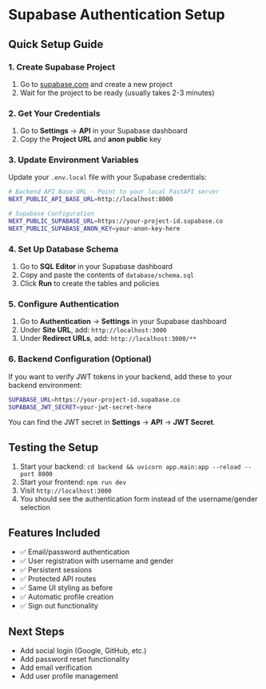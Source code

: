 # Supabase Authentication Setup

## Quick Setup Guide

### 1. Create Supabase Project
1. Go to [supabase.com](https://supabase.com) and create a new project
2. Wait for the project to be ready (usually takes 2-3 minutes)

### 2. Get Your Credentials
1. Go to **Settings** → **API** in your Supabase dashboard
2. Copy the **Project URL** and **anon public** key

### 3. Update Environment Variables
Update your `.env.local` file with your Supabase credentials:

```bash
# Backend API Base URL - Point to your local FastAPI server
NEXT_PUBLIC_API_BASE_URL=http://localhost:8000

# Supabase Configuration
NEXT_PUBLIC_SUPABASE_URL=https://your-project-id.supabase.co
NEXT_PUBLIC_SUPABASE_ANON_KEY=your-anon-key-here
```

### 4. Set Up Database Schema
1. Go to **SQL Editor** in your Supabase dashboard
2. Copy and paste the contents of `database/schema.sql`
3. Click **Run** to create the tables and policies

### 5. Configure Authentication
1. Go to **Authentication** → **Settings** in your Supabase dashboard
2. Under **Site URL**, add: `http://localhost:3000`
3. Under **Redirect URLs**, add: `http://localhost:3000/**`

### 6. Backend Configuration (Optional)
If you want to verify JWT tokens in your backend, add these to your backend environment:

```bash
SUPABASE_URL=https://your-project-id.supabase.co
SUPABASE_JWT_SECRET=your-jwt-secret-here
```

You can find the JWT secret in **Settings** → **API** → **JWT Secret**.

## Testing the Setup

1. Start your backend: `cd backend && uvicorn app.main:app --reload --port 8000`
2. Start your frontend: `npm run dev`
3. Visit `http://localhost:3000`
4. You should see the authentication form instead of the username/gender selection

## Features Included

- ✅ Email/password authentication
- ✅ User registration with username and gender
- ✅ Persistent sessions
- ✅ Protected API routes
- ✅ Same UI styling as before
- ✅ Automatic profile creation
- ✅ Sign out functionality

## Next Steps

- Add social login (Google, GitHub, etc.)
- Add password reset functionality
- Add email verification
- Add user profile management
